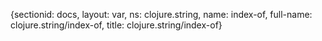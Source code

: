 {sectionid: docs, layout: var, ns: clojure.string, name: index-of, full-name: clojure.string/index-of,
  title: clojure.string/index-of}
